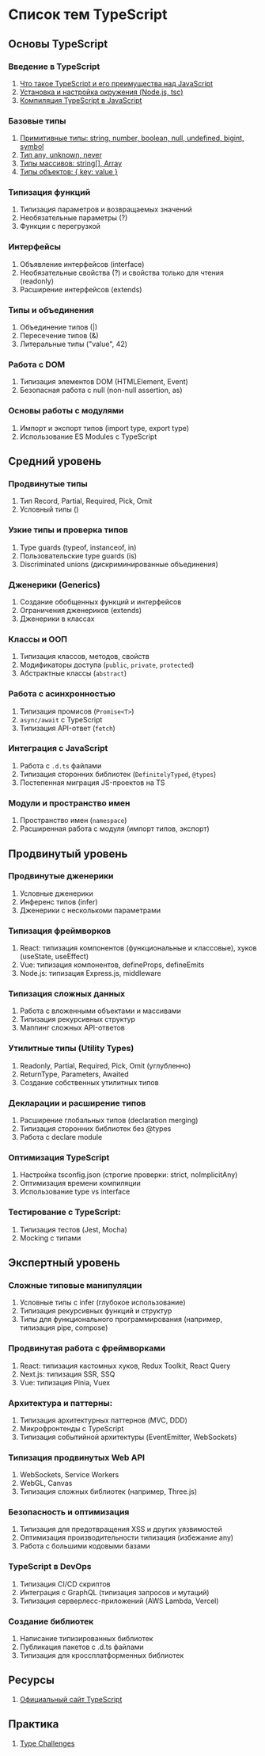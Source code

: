 # Список тем TypeScript

## Основы TypeScript

### Введение в TypeScript

1. [Что такое TypeScript и его преимущества над JavaScript](01.%20Основы%20TypeScript/01.%20Введение%20в%20TypeScript/01.%20Что%20такое%20TypeScript%3F.md)
2. [Установка и настройка окружения (Node.js, tsc)](01.%20Основы%20TypeScript/01.%20Введение%20в%20TypeScript/02.%20Установка%20и%20настройка%20окружения.md)
3. [Компиляция TypeScript в JavaScript](01.%20Основы%20TypeScript/01.%20Введение%20в%20TypeScript/03.%20Компиляция%20TypeScript%20в%20JavaScript.md)

### Базовые типы

1. [Примитивные типы: string, number, boolean, null, undefined, bigint, symbol](01.%20Основы%20TypeScript/02.%20Базовые%20типы/01.%20Примитивные%20типы.md)
2. [Тип any, unknown, never](01.%20Основы%20TypeScript/02.%20Базовые%20типы/02.%20Тип%20any,%20unknown,%20never.md)
3. [Типы массивов: string[], Array<string>](01.%20Основы%20TypeScript/02.%20Базовые%20типы/03.%20Типы%20массивов.md)
4. [Типы объектов: { key: value }](01.%20Основы%20TypeScript/02.%20Базовые%20типы/04.%20Типы%20объектов.md)

### Типизация функций

1. Типизация параметров и возвращаемых значений
2. Необязательные параметры (?)
3. Функции с перегрузкой

### Интерфейсы

1. Объявление интерфейсов (interface)
2. Необязательные свойства (?) и свойства только для чтения (readonly)
3. Расширение интерфейсов (extends)

### Типы и объединения

1. Объединение типов (|)
2. Пересечение типов (&)
3. Литеральные типы ("value", 42)

### Работа с DOM

1. Типизация элементов DOM (HTMLElement, Event)
2. Безопасная работа с null (non-null assertion, as)

### Основы работы с модулями

1. Импорт и экспорт типов (import type, export type)
2. Использование ES Modules с TypeScript

## Средний уровень

### Продвинутые типы

1. Тип Record, Partial, Required, Pick, Omit
2. Условный типы ()

### Узкие типы и проверка типов

1. Type guards (typeof, instanceof, in)
2. Пользовательские type guards (is)
3. Discriminated unions (дискриминированные объединения)

### Дженерики (Generics)

1. Создание обобщенных функций и интерфейсов
2. Ограничения дженериков (extends)
3. Дженерики в классах

### Классы и ООП

1. Типизация классов, методов, свойств
2. Модификаторы доступа (`public`, `private`, `protected`)
3. Абстрактные классы (`abstract`)

### Работа с асинхронностью

1. Типизация промисов (`Promise<T>`)
2. `async/await` с TypeScript
3. Типизация API-ответ (`fetch`)

### Интеграция с JavaScript

1. Работа с `.d.ts` файлами
2. Типизация сторонних библиотек (`DefinitelyTyped`, `@types`)
3. Постепенная миграция JS-проектов на TS

### Модули и пространство имен

1. Пространство имен (`namespace`)
2. Расширенная работа с модуля (импорт типов, экспорт)

## Продвинутый уровень

### Продвинутые дженерики

1. Условные дженерики
2. Инференс типов (infer)
3. Дженерики с несколькоми параметрами

### Типизация фреймворков

1. React: типизация компонентов (функциональные и классовые), хуков (useState, useEffect)
2. Vue: типизация компонентов, defineProps, defineEmits
3. Node.js: типизация Express.js, middleware

### Типизация сложных данных

1. Работа с вложенными объектами и массивами
2. Типизация рекурсивных структур
3. Маппинг сложных API-ответов

### Утилитные типы (Utility Types)

1. Readonly, Partial, Required, Pick, Omit (углубленно)
2. ReturnType, Parameters, Awaited
3. Создание собственных утилитных типов

### Декларации и расширение типов

1. Расширение глобальных типов (declaration merging)
2. Типизация сторонних библиотек без @types
3. Работа с declare module

### Оптимизация TypeScript

1. Настройка tsconfig.json (строгие проверки: strict, noImplicitAny)
2. Оптимизация времени компиляции
3. Использование type vs interface

### Тестирование с TypeScript:

1. Типизация тестов (Jest, Mocha)
2. Mocking с типами

## Экспертный уровень

### Сложные типовые манипуляции

1. Условные типы с infer (глубокое использование)
2. Типизация рекурсивных функций и структур
3. Типы для функционального программирования (например, типизация pipe, compose)

### Продвинутая работа с фреймворками

1. React: типизация кастомных хуков, Redux Toolkit, React Query
2. Next.js: типизация SSR, SSQ
3. Vue: типизация Pinia, Vuex

### Архитектура и паттерны:

1. Типизация архитектурных паттернов (MVC, DDD)
2. Микрофронтенды c TypeScript
3. Типизация событийной архитектуры (EventEmitter, WebSockets)

### Типизация продвинутых Web API

1. WebSockets, Service Workers
2. WebGL, Canvas
3. Типизация сложных библиотек (например, Three.js)

### Безопасность и оптимизация

1. Типизация для предотвращения XSS и других уязвимостей
2. Оптимизация производительности типизация (избежание any)
3. Работа с большими кодовыми базами

### TypeScript в DevOps

1. Типизация CI/CD скриптов
2. Интеграция с GraphQL (типизация запросов и мутаций)
3. Типизация серверлесс-приложений (AWS Lambda, Vercel)

### Создание библиотек

1. Написание типизированных библиотек
2. Публикация пакетов с .d.ts файлами
3. Типизация для кроссплатформенных библиотек

## Ресурсы

1. [Официальный сайт TypeScript](https://www.typescriptlang.org/)

## Практика

1. [Type Challenges](https://github.com/type-challenges/type-challenges)




